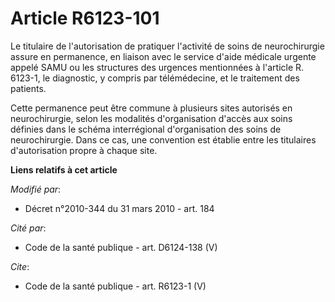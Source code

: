 # Article R6123-101

Le titulaire de l'autorisation de pratiquer l'activité de soins de neurochirurgie assure en permanence, en liaison avec le
service d'aide médicale urgente appelé SAMU ou les structures des urgences mentionnées à l'article R. 6123-1, le diagnostic,
y compris par télémédecine, et le traitement des patients. 

Cette permanence peut être commune à plusieurs sites autorisés en neurochirurgie, selon les modalités d'organisation d'accès
aux soins définies dans le schéma interrégional d'organisation des soins de neurochirurgie. Dans ce cas, une convention est
établie entre les titulaires d'autorisation propre à chaque site.

**Liens relatifs à cet article**

_Modifié par_:

  - Décret n°2010-344 du 31 mars 2010 - art. 184

_Cité par_:

  - Code de la santé publique - art. D6124-138 (V)

_Cite_:

  - Code de la santé publique - art. R6123-1 (V)
